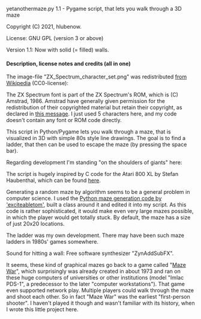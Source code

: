 yetanothermaze.py 1.1 - Pygame script, that lets you walk through a 3D maze

Copyright (C) 2021, hlubenow.

License: GNU GPL (version 3 or above)

Version 1.1: Now with solid (= filled) walls.

#### Description, license notes and credits (all in one)

The image-file "ZX_Spectrum_character_set.png" was redistributed [from Wikipedia](https://commons.wikimedia.org/wiki/File:ZX_Spectrum_character_set.png) (CC0-license):

The ZX Spectrum font is part of the ZX Spectrum's ROM, which is (C) Amstrad, 1986. Amstrad have generally given permission for the redistribution of their copyrighted material but retain their copyright, as declared in [this message](https://groups.google.com/g/comp.sys.amstrad.8bit/c/HtpBU2Bzv_U/m/HhNDSU3MksAJ). I just used 5 characters here, and my code doesn't contain any font or ROM code directly.

This script in Python/Pygame lets you walk through a maze, that is visualized in 3D with simple 80s style line drawings.
The goal is to find a ladder, that then can be used to escape the maze (by pressing the space bar).

Regarding development I'm standing "on the shoulders of giants" here:

The script is hugely inspired by C code for the Atari 800 XL by Stefan Haubenthal, which can be found [here](https://atariwiki.org/wiki/Wiki.jsp?page=3dMaze).

Generating a random maze by algorithm seems to be a general problem in computer science.
I used the [Python maze generation code by 'exciteabletom'](https://github.com/exciteabletom/mazegenerator), built a class around it and edited it into my script. As this code is rather sophisticated, it would make even very large mazes possible, in which the player would get totally stuck. By default, the maze has a size of just 20x20 locations.

The ladder was my own development. There may have been such maze ladders in 1980s' games somewhere.

Sound for hitting a wall: Free software synthesizer "ZynAddSubFX".

It seems, these kind of graphical mazes go back to a game called "[Maze War](https://en.wikipedia.org/wiki/Maze_War)", which surprisingly was already created in about 1973 and ran on these huge computers of universities or other institutions (model "Imlac PDS-1", a predecessor to the later "computer workstations"). That game even supported network play. Multiple players could walk through the maze and shoot each other. So in fact "Maze War" was the earliest "first-person shooter". I haven't played it though and wasn't familiar with its history, when I wrote this little project here.
